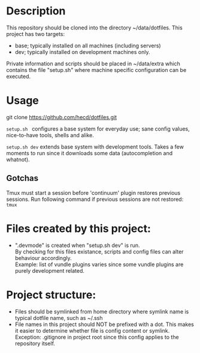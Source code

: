 # Description
This repository should be cloned into the directory ~/data/dotfiles.
This project has two targets:
- base; typically installed on all machines (including servers)
- dev; typically installed on development machines only.

Private information and scripts should be placed in ~/data/extra which contains the file "setup.sh" where machine specific configuration can be executed.

# Usage
git clone https://github.com/hecd/dotfiles.git

```setup.sh ```
configures a base system for everyday use; sane config values, nice-to-have tools, shells and alike.

```setup.sh dev```
extends base system with development tools. Takes a few moments to run since it downloads some data (autocompletion and whatnot).

## Gotchas
Tmux must start a session before 'continuum' plugin restores previous sessions. Run following command if previous sessions are not restored:
<br/>
``` tmux  ```

# Files created by this project:
- ".devmode"
  is created when "setup.sh dev" is run.
  <br/>By checking for this files existance, scripts and config files can alter behaviour accordingly. 
  <br/>Example: list of vundle plugins varies since some vundle plugins are purely development related.

# Project structure:
- Files should be symlinked from home directory where symlink name is typical dotfile name, such as ~/.ssh
- File names in this project should NOT be prefixed with a dot. This makes it easier to determine whether file is config content or symlink.
  <br/>Exception: .gitignore in project root since this config applies to the repository itself.
